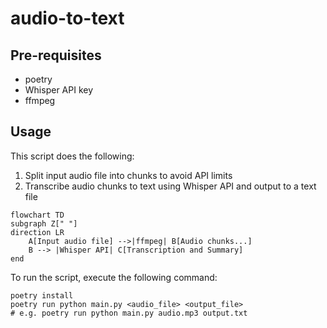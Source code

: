 # audio-to-text

## Pre-requisites
- poetry
- Whisper API key
- ffmpeg

## Usage

This script does the following:
1. Split input audio file into chunks to avoid API limits
2. Transcribe audio chunks to text using Whisper API and output to a text file

```mermaid
flowchart TD
subgraph Z[" "]
direction LR
    A[Input audio file] -->|ffmpeg| B[Audio chunks...]
    B --> |Whisper API| C[Transcription and Summary]
end
```

To run the script, execute the following command:
```
poetry install
poetry run python main.py <audio_file> <output_file>
# e.g. poetry run python main.py audio.mp3 output.txt
```

